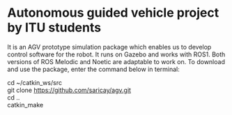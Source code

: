 # Autonomous guided vehicle project by ITU students
It is an AGV prototype simulation package which enables us to develop control software for the robot. It runs on Gazebo and works with ROS1. Both versions of ROS Melodic and Noetic are adaptable to work on. To download and use the package, enter the command below in terminal:

cd ~/catkin_ws/src<br/>
git clone https://github.com/saricay/agv.git<br/>
cd ..<br/>
catkin_make<br/>
